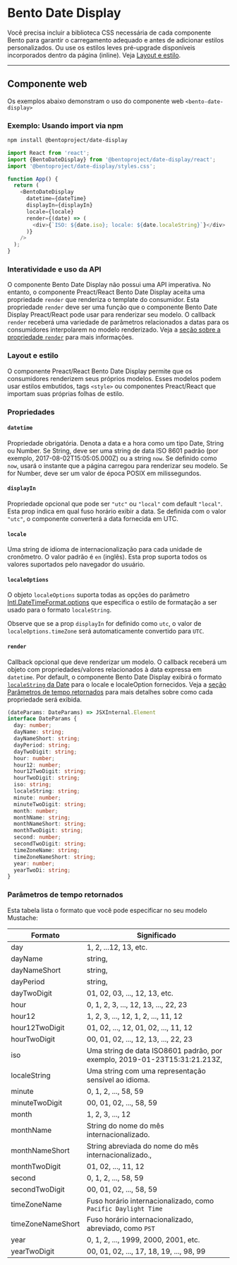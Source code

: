 # Bento Date Display

Você precisa incluir a biblioteca CSS necessária de cada componente Bento para garantir o carregamento adequado e antes de adicionar estilos personalizados. Ou use os estilos leves pré-upgrade disponíveis incorporados dentro da página (inline). Veja [Layout e estilo](#layout-and-style).

<!--
## Web Component

TODO(https://go.amp.dev/issue/36619): Restore this section. We don't include it because we don't support <template> in Bento Web Components yet.

An older version of this file contains the removed section, though it's incorrect:

https://github.com/ampproject/amphtml/blob/422d171e87571c4d125a2bf956e78e92444c10e8/extensions/amp-date-display/1.0/README.md
-->

---

## Componente web

Os exemplos abaixo demonstram o uso do componente web `<bento-date-display>`

### Exemplo: Usando import via npm

```sh
npm install @bentoproject/date-display
```

```javascript
import React from 'react';
import {BentoDateDisplay} from '@bentoproject/date-display/react';
import '@bentoproject/date-display/styles.css';

function App() {
  return (
    <BentoDateDisplay
      datetime={dateTime}
      displayIn={displayIn}
      locale={locale}
      render={(date) => (
        <div>{`ISO: ${date.iso}; locale: ${date.localeString}`}</div>
      )}
    />
  );
}
```

### Interatividade e uso da API

O componente Bento Date Display não possui uma API imperativa. No entanto, o componente Preact/React Bento Date Display aceita uma propriedade `render` que renderiza o template do consumidor. Esta propriedade `render` deve ser uma função que o componente Bento Date Display Preact/React pode usar para renderizar seu modelo. O callback `render` receberá uma variedade de parâmetros relacionados a datas para os consumidores interpolarem no modelo renderizado. Veja a <a href="#render" data-md-type="link">seção sobre a propriedade `render`</a> para mais informações.

### Layout e estilo

O componente Preact/React Bento Date Display permite que os consumidores renderizem seus próprios modelos. Esses modelos podem usar estilos embutidos, tags `<style>` ou componentes Preact/React que importam suas próprias folhas de estilo.

### Propriedades

#### `datetime`

Propriedade obrigatória. Denota a data e a hora como um tipo Date, String ou Number. Se String, deve ser uma string de data ISO 8601 padrão (por exemplo, 2017-08-02T15:05:05.000Z) ou a string `now`. Se definido como `now`, usará o instante que a página carregou para renderizar seu modelo. Se for Number, deve ser um valor de época POSIX em milissegundos.

#### `displayIn`

Propriedade opcional que pode ser `"utc"` ou `"local"` com default `"local"`. Esta prop indica em qual fuso horário exibir a data. Se definida com o valor `"utc"`, o componente converterá a data fornecida em UTC.

#### `locale`

Uma string de idioma de internacionalização para cada unidade de cronômetro. O valor padrão é `en` (inglês). Esta prop suporta todos os valores suportados pelo navegador do usuário.

#### `localeOptions`

O objeto `localeOptions` suporta todas as opções do parâmetro [Intl.DateTimeFormat.options](https://developer.mozilla.org/en-US/docs/Web/JavaScript/Reference/Global_Objects/Intl/DateTimeFormat/DateTimeFormat#parameters) que especifica o estilo de formatação a ser usado para o formato `localeString`.

Observe que se a prop `displayIn` for definido como `utc`, o valor de `localeOptions.timeZone` será automaticamente convertido para `UTC`.

#### `render`

Callback opcional que deve renderizar um modelo. O callback receberá um objeto com propriedades/valores relacionados à data expressa em `datetime`. Por default, o componente Bento Date Display exibirá o formato [`localeString` da Date](https://developer.mozilla.org/en-US/docs/Web/JavaScript/Reference/Global_Objects/Date/toLocaleString) para o locale e localeOption fornecidos. Veja a [seção Parâmetros de tempo retornados](#returned-time-parameters) para mais detalhes sobre como cada propriedade será exibida.

```typescript
(dateParams: DateParams) => JSXInternal.Element
interface DateParams {
  day: number;
  dayName: string;
  dayNameShort: string;
  dayPeriod: string;
  dayTwoDigit: string;
  hour: number;
  hour12: number;
  hour12TwoDigit: string;
  hourTwoDigit: string;
  iso: string;
  localeString: string;
  minute: number;
  minuteTwoDigit: string;
  month: number;
  monthName: string;
  monthNameShort: string;
  monthTwoDigit: string;
  second: number;
  secondTwoDigit: string;
  timeZoneName: string;
  timeZoneNameShort: string;
  year: number;
  yearTwoDi: string;
}
```

### Parâmetros de tempo retornados

Esta tabela lista o formato que você pode especificar no seu modelo Mustache:

| Formato           | Significado                                                               |
| ----------------- | ------------------------------------------------------------------------- |
| day               | 1, 2, ...12, 13, etc.                                                     |
| dayName           | string,                                                                   |
| dayNameShort      | string,                                                                   |
| dayPeriod         | string,                                                                   |
| dayTwoDigit       | 01, 02, 03, ..., 12, 13, etc.                                             |
| hour              | 0, 1, 2, 3, ..., 12, 13, ..., 22, 23                                      |
| hour12            | 1, 2, 3, ..., 12, 1, 2, ..., 11, 12                                       |
| hour12TwoDigit    | 01, 02, ..., 12, 01, 02, ..., 11, 12                                      |
| hourTwoDigit      | 00, 01, 02, ..., 12, 13, ..., 22, 23                                      |
| iso               | Uma string de data ISO8601 padrão, por exemplo, 2019-01-23T15:31:21.213Z, |
| localeString      | Uma string com uma representação sensível ao idioma.                      |
| minute            | 0, 1, 2, ..., 58, 59                                                      |
| minuteTwoDigit    | 00, 01, 02, ..., 58, 59                                                   |
| month             | 1, 2, 3, ..., 12                                                          |
| monthName         | String do nome do mês internacionalizado.                                 |
| monthNameShort    | String abreviada do nome do mês internacionalizado.,                      |
| monthTwoDigit     | 01, 02, ..., 11, 12                                                       |
| second            | 0, 1, 2, ..., 58, 59                                                      |
| secondTwoDigit    | 00, 01, 02, ..., 58, 59                                                   |
| timeZoneName      | Fuso horário internacionalizado, como `Pacific Daylight Time`             |
| timeZoneNameShort | Fuso horário internacionalizado, abreviado, como `PST`                    |
| year              | 0, 1, 2, ..., 1999, 2000, 2001, etc.                                      |
| yearTwoDigit      | 00, 01, 02, ..., 17, 18, 19, ..., 98, 99                                  |
